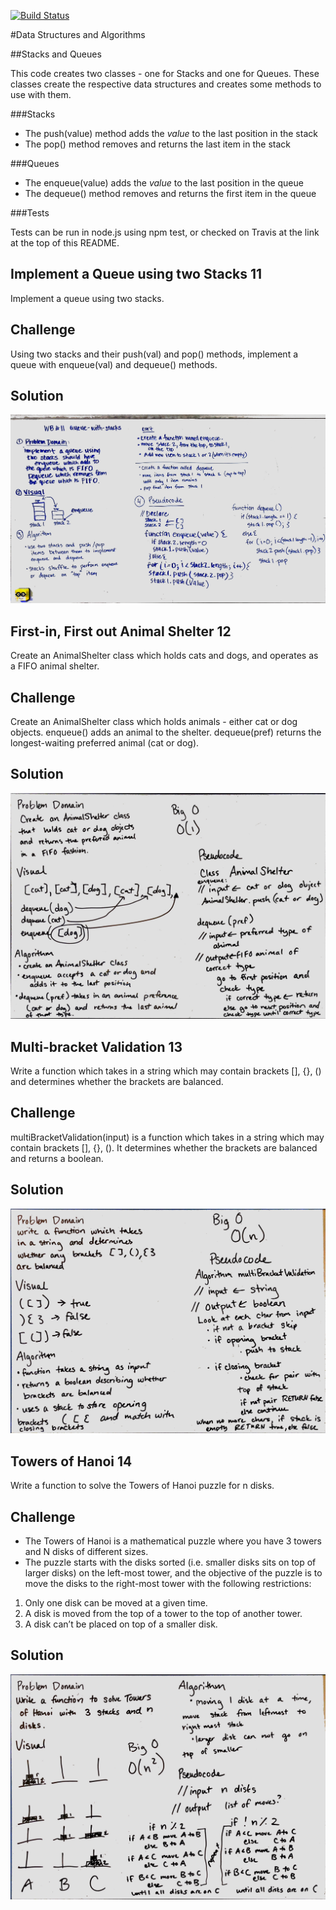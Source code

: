 [![Build Status](https://travis-ci.com/stariel/data-structures-and-algorithms.svg?branch=master)](https://travis-ci.com/stariel/data-structures-and-algorithms)

#Data Structures and Algorithms

##Stacks and Queues

This code creates two classes - one for Stacks and one for Queues. These classes create the respective data structures and creates some methods to use with them.

###Stacks

- The push(value) method adds the *value* to the last position in the stack
- The pop() method removes and returns the last item in the stack

###Queues

- The enqueue(value) adds the *value* to the last position in the queue
- The dequeue() method removes and returns the first item in the queue

###Tests

Tests can be run in node.js using npm test, or checked on Travis at the link at the top of this README.

## Implement a Queue using two Stacks 11
Implement a queue using two stacks.

## Challenge
Using two stacks and their push(val) and pop() methods, implement a queue with enqueue(val) and dequeue() methods.

## Solution
![Whiteboarding Image 11](../assets/queue_with_stacks.jpg)

## First-in, First out Animal Shelter 12
Create an AnimalShelter class which holds cats and dogs, and operates as a FIFO animal shelter.

## Challenge
Create an AnimalShelter class which holds animals - either cat or dog objects. enqueue() adds an animal to the shelter. dequeue(pref) returns the longest-waiting preferred animal (cat or dog).

## Solution
![Whiteboarding Image 12](../assets/fifo_animal_shelter.jpg)

## Multi-bracket Validation 13
Write a function which takes in a string which may contain brackets [], {}, () and determines whether the brackets are balanced.

## Challenge
multiBracketValidation(input) is a function which takes in a string which may contain brackets [], {}, (). It determines whether the brackets are balanced and returns a boolean.

## Solution
![Whiteboarding Image 13](../assets/multi-bracket-validation.jpg)

## Towers of Hanoi 14
Write a function to solve the Towers of Hanoi puzzle for n disks.

## Challenge
- The Towers of Hanoi is a mathematical puzzle where you have 3 towers and N disks of different sizes.
- The puzzle starts with the disks sorted (i.e. smaller disks sits on top of larger disks) on the left-most tower, and the objective of the puzzle is to move the disks to the right-most tower with the following restrictions:
1. Only one disk can be moved at a given time.
2. A disk is moved from the top of a tower to the top of another tower.
3. A disk can’t be placed on top of a smaller disk.

## Solution
![Whiteboarding Image 14](../assets/towers-of-hanoi.jpg)